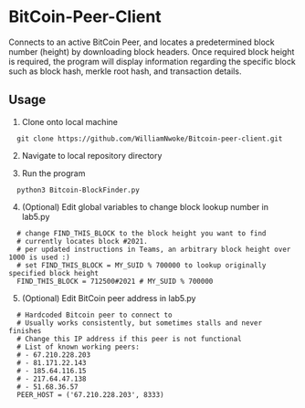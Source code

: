 # BitCoin-Peer-Client
Connects to an active BitCoin Peer, and locates a predetermined block number (height) by downloading block headers. Once required block height is required, the program will display information regarding the specific block such as block hash, merkle root hash, and transaction details.


## Usage
1. Clone onto local machine
```
  git clone https://github.com/WilliamNwoke/Bitcoin-peer-client.git
```

2. Navigate to local repository directory

3. Run the program
```
  python3 Bitcoin-BlockFinder.py 
```

4. (Optional) Edit global variables to change block lookup number in lab5.py
```
  # change FIND_THIS_BLOCK to the block height you want to find
  # currently locates block #2021. 
  # per updated instructions in Teams, an arbitrary block height over 1000 is used :) 
  # set FIND_THIS_BLOCK = MY_SUID % 700000 to lookup originally specified block height
  FIND_THIS_BLOCK = 712500#2021 # MY_SUID % 700000 
```

5. (Optional) Edit BitCoin peer address in lab5.py
```
  # Hardcoded Bitcoin peer to connect to
  # Usually works consistently, but sometimes stalls and never finishes
  # Change this IP address if this peer is not functional
  # List of known working peers: 
  # - 67.210.228.203
  # - 81.171.22.143
  # - 185.64.116.15
  # - 217.64.47.138
  # - 51.68.36.57
  PEER_HOST = ('67.210.228.203', 8333)
```
